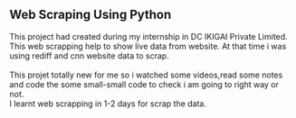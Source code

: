 <h2>Web Scraping Using Python </h2>
This project had created during my internship in DC IKIGAI Private Limited.  This web scrapping help to show live data from  website.
At that time i was using rediff and cnn website data to scrap.
<br><br>
This projet totally new for me so i watched some videos,read some notes and code the some small-small code to check i am going to right way or not.
<br>I learnt web scrapping in 1-2 days for scrap the data.
